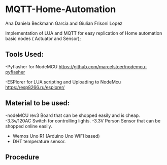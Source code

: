 # MQTT-Home-Automation
Ana Daniela Beckmann Garcia and Giulian Frisoni Lopez

Implementation of LUA and MQTT for easy replication of Home automation basic nodes ( Actuator and Sensor);

## Tools Used:
-Pyflasher for NodeMCU
https://github.com/marcelstoer/nodemcu-pyflasher

-ESPlorer for LUA scripting and Uploading to NodeMcu
https://esp8266.ru/esplorer/


## Material to be used:
-nodeMCU rev3 Board that can be shopped easily and is cheap.
-3.3v/120AC Switch for controlling lights.
-3.3V Person Sensor that can be shopped online easily.
- Wemos Uno R1 (Arduino Uno WIFI based)
- DHT temperature sensor.

## Procedure
